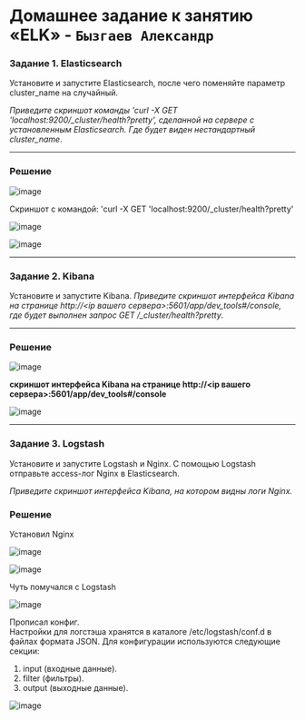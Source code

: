 # Домашнее задание к занятию «ELK» - `Бызгаев Александр`

### Задание 1. Elasticsearch 

Установите и запустите Elasticsearch, после чего поменяйте параметр cluster_name на случайный. 

*Приведите скриншот команды 'curl -X GET 'localhost:9200/_cluster/health?pretty', сделанной на сервере с установленным Elasticsearch. Где будет виден нестандартный cluster_name*.

---

### Решение

![image](https://github.com/Byzgaev-I/ELK/blob/main/Elastic%20-1.png)

Скриншот с командой: 'curl -X GET 'localhost:9200/_cluster/health?pretty'

![image](https://github.com/Byzgaev-I/ELK/blob/main/Elastic-2.png)

![image](https://github.com/Byzgaev-I/ELK/blob/main/Elastic-3.png)

---

### Задание 2. Kibana

Установите и запустите Kibana.
*Приведите скриншот интерфейса Kibana на странице http://<ip вашего сервера>:5601/app/dev_tools#/console, где будет выполнен запрос GET /_cluster/health?pretty*.

---

### Решение

![image](https://github.com/Byzgaev-I/ELK/blob/main/Kibana-1.png)

**скриншот интерфейса Kibana на странице http://<ip вашего сервера>:5601/app/dev_tools#/console**

![image](https://github.com/Byzgaev-I/ELK/blob/main/Kibana-2.png)

---  

### Задание 3. Logstash

Установите и запустите Logstash и Nginx. С помощью Logstash отправьте access-лог Nginx в Elasticsearch. 

*Приведите скриншот интерфейса Kibana, на котором видны логи Nginx.*

### Решение

Установил Nginx

![image](https://github.com/Byzgaev-I/ELK/blob/main/NGINX.png)

![image](https://github.com/Byzgaev-I/ELK/blob/main/NGINX-2.png)

Чуть помучался с Logstash


![image](https://github.com/Byzgaev-I/ELK/blob/main/NGINX-3.png)

Прописал конфиг.  
Настройки для логстэша хранятся в каталоге /etc/logstash/conf.d в файлах формата JSON. Для конфигурации используются следующие секции:   
1) input (входные данные).   
2) filter (фильтры).   
3) output (выходные данные).
   
![image](https://github.com/Byzgaev-I/ELK/blob/main/NGINX-4.png)





